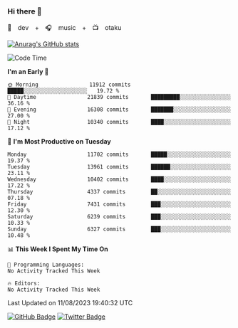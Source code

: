 ### Hi there 👋

🚀　dev　+　🎧　music　+　📺　otaku


[![Anurag's GitHub stats](https://github-readme-stats.vercel.app/api?username=koheitasaka&count_private=true&show_icons=true&theme=monokai)](https://github.com/koheitasaka/github-readme-stats)

<!--START_SECTION:waka-->
![Code Time](http://img.shields.io/badge/Code%20Time-1%2C161%20hrs%2023%20mins-blue)

**I'm an Early 🐤** 

```text
🌞 Morning                11912 commits       █████░░░░░░░░░░░░░░░░░░░░   19.72 % 
🌆 Daytime                21839 commits       █████████░░░░░░░░░░░░░░░░   36.16 % 
🌃 Evening                16308 commits       ███████░░░░░░░░░░░░░░░░░░   27.00 % 
🌙 Night                  10340 commits       ████░░░░░░░░░░░░░░░░░░░░░   17.12 % 
```
📅 **I'm Most Productive on Tuesday** 

```text
Monday                   11702 commits       █████░░░░░░░░░░░░░░░░░░░░   19.37 % 
Tuesday                  13961 commits       ██████░░░░░░░░░░░░░░░░░░░   23.11 % 
Wednesday                10402 commits       ████░░░░░░░░░░░░░░░░░░░░░   17.22 % 
Thursday                 4337 commits        ██░░░░░░░░░░░░░░░░░░░░░░░   07.18 % 
Friday                   7431 commits        ███░░░░░░░░░░░░░░░░░░░░░░   12.30 % 
Saturday                 6239 commits        ███░░░░░░░░░░░░░░░░░░░░░░   10.33 % 
Sunday                   6327 commits        ███░░░░░░░░░░░░░░░░░░░░░░   10.48 % 
```


📊 **This Week I Spent My Time On** 

```text
💬 Programming Languages: 
No Activity Tracked This Week

🔥 Editors: 
No Activity Tracked This Week
```


 Last Updated on 11/08/2023 19:40:32 UTC
<!--END_SECTION:waka-->

[![GitHub Badge](https://img.shields.io/badge/GitHub-100000?style=for-the-badge&logo=github&logoColor=white)](https://github.com/koheitasaka)
[![Twitter Badge](https://img.shields.io/badge/Twitter-1DA1F2?style=for-the-badge&logo=twitter&logoColor=white)](https://twitter.com/sleep_asleep_)
